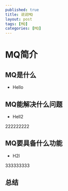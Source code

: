```yaml
---
published: true
title: 说说MQ
layout: post
tags: [MQ]
categories: [MQ]
---
```

# MQ简介

## MQ是什么

- Hello

## MQ能解决什么问题

- Hell2

222222222

## MQ要具备什么功能

- H2l

333333333

## 总结
